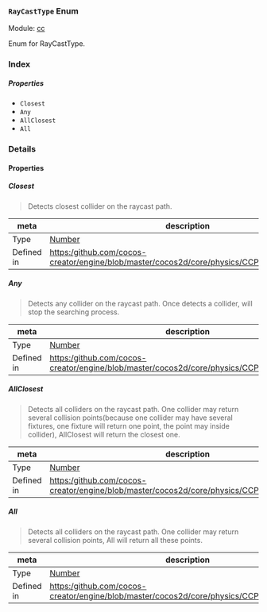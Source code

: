 ### `RayCastType` Enum



Module: [cc](../modules/cc.md)




Enum for RayCastType.

### Index

##### Properties

  - `Closest`
  - `Any`
  - `AllClosest`
  - `All`

### Details

#### Properties


##### Closest

> Detects closest collider on the raycast path.

| meta | description |
|------|-------------|
| Type | <a href="https://developer.mozilla.org/en/JavaScript/Reference/Global_Objects/Number" class="crosslink external" target="_blank">Number</a> |
| Defined in | [https:/github.com/cocos-creator/engine/blob/master/cocos2d/core/physics/CCPhysicsTypes.js:59](https:/github.com/cocos-creator/engine/blob/master/cocos2d/core/physics/CCPhysicsTypes.js#L59) |



##### Any

> Detects any collider on the raycast path.
Once detects a collider, will stop the searching process.

| meta | description |
|------|-------------|
| Type | <a href="https://developer.mozilla.org/en/JavaScript/Reference/Global_Objects/Number" class="crosslink external" target="_blank">Number</a> |
| Defined in | [https:/github.com/cocos-creator/engine/blob/master/cocos2d/core/physics/CCPhysicsTypes.js:67](https:/github.com/cocos-creator/engine/blob/master/cocos2d/core/physics/CCPhysicsTypes.js#L67) |



##### AllClosest

> Detects all colliders on the raycast path.
One collider may return several collision points(because one collider may have several fixtures,
one fixture will return one point, the point may inside collider), AllClosest will return the closest one.

| meta | description |
|------|-------------|
| Type | <a href="https://developer.mozilla.org/en/JavaScript/Reference/Global_Objects/Number" class="crosslink external" target="_blank">Number</a> |
| Defined in | [https:/github.com/cocos-creator/engine/blob/master/cocos2d/core/physics/CCPhysicsTypes.js:77](https:/github.com/cocos-creator/engine/blob/master/cocos2d/core/physics/CCPhysicsTypes.js#L77) |



##### All

> Detects all colliders on the raycast path.
One collider may return several collision points, All will return all these points.

| meta | description |
|------|-------------|
| Type | <a href="https://developer.mozilla.org/en/JavaScript/Reference/Global_Objects/Number" class="crosslink external" target="_blank">Number</a> |
| Defined in | [https:/github.com/cocos-creator/engine/blob/master/cocos2d/core/physics/CCPhysicsTypes.js:89](https:/github.com/cocos-creator/engine/blob/master/cocos2d/core/physics/CCPhysicsTypes.js#L89) |


